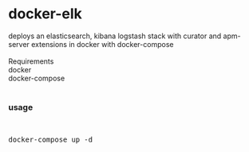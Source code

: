 # docker-elk
deploys an elasticsearch, kibana logstash stack with curator and apm-server extensions in docker with docker-compose <br/>
<br/>
Requirements<br/>
docker<br/>
docker-compose<br/>
<br/>
### usage
<br/>
<pre>
docker-compose up -d
</pre>
